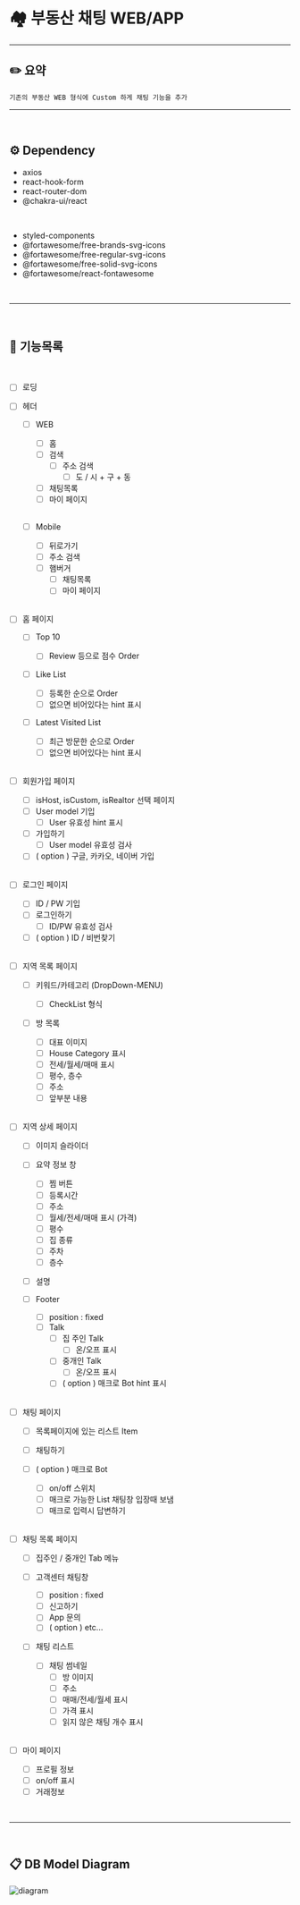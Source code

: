 # 🏘️ 부동산 채팅 WEB/APP

---

## ✏️ 요약

    기존의 부동산 WEB 형식에 Custom 하게 채팅 기능을 추가

---

<br />

## ⚙️ Dependency

- axios
- react-hook-form
- react-router-dom
- @chakra-ui/react

<br/>

- styled-components
- @fortawesome/free-brands-svg-icons
- @fortawesome/free-regular-svg-icons
- @fortawesome/free-solid-svg-icons
- @fortawesome/react-fontawesome

<br />

---

<br />

## 📄 기능목록

<br/>

- [ ] 로딩

- [ ] 헤더

  - [ ] WEB

    - [ ] 홈
    - [ ] 검색
      - [ ] 주소 검색
        - [ ] 도 / 시 + 구 + 동
    - [ ] 채팅목록
    - [ ] 마이 페이지

    <br />

  - [ ] Mobile

    - [ ] 뒤로가기
    - [ ] 주소 검색
    - [ ] 햄버거
      - [ ] 채팅목록
      - [ ] 마이 페이지

    <br/>

- [ ] 홈 페이지

  - [ ] Top 10
    - [ ] Review 등으로 점수 Order
  - [ ] Like List
    - [ ] 등록한 순으로 Order
    - [ ] 없으면 비어있다는 hint 표시
  - [ ] Latest Visited List

    - [ ] 최근 방문한 순으로 Order
    - [ ] 없으면 비어있다는 hint 표시

    <br/>

- [ ] 회원가입 페이지

  - [ ] isHost, isCustom, isRealtor 선택 페이지
  - [ ] User model 기입
    - [ ] User 유효성 hint 표시
  - [ ] 가입하기
    - [ ] User model 유효성 검사
  - [ ] ( option ) 구글, 카카오, 네이버 가입

  <br/>

- [ ] 로그인 페이지

  - [ ] ID / PW 기입
  - [ ] 로그인하기
    - [ ] ID/PW 유효성 검사
  - [ ] ( option ) ID / 비번찾기

  <br/>

- [ ] 지역 목록 페이지

  - [ ] 키워드/카테고리 (DropDown-MENU)
    - [ ] CheckList 형식
  - [ ] 방 목록

    - [ ] 대표 이미지
    - [ ] House Category 표시
    - [ ] 전세/월세/매매 표시
    - [ ] 평수, 층수
    - [ ] 주소
    - [ ] 앞부분 내용

    <br/>

- [ ] 지역 상세 페이지

  - [ ] 이미지 슬라이더
  - [ ] 요약 정보 창

    - [ ] 찜 버튼
    - [ ] 등록시간
    - [ ] 주소
    - [ ] 월세/전세/매매 표시 (가격)
    - [ ] 평수
    - [ ] 집 종류
    - [ ] 주차
    - [ ] 층수

  - [ ] 설명
  - [ ] Footer

    - [ ] position : fixed
    - [ ] Talk
      - [ ] 집 주인 Talk
        - [ ] 온/오프 표시
      - [ ] 중개인 Talk
        - [ ] 온/오프 표시
      - [ ] ( option ) 매크로 Bot hint 표시

    <br/>

- [ ] 채팅 페이지

  - [ ] 목록페이지에 있는 리스트 Item
  - [ ] 채팅하기
  - [ ] ( option ) 매크로 Bot

    - [ ] on/off 스위치
    - [ ] 매크로 가능한 List 채팅창 입장때 보냄
    - [ ] 매크로 입력시 답변하기

    <br />

- [ ] 채팅 목록 페이지

  - [ ] 집주인 / 중개인 Tab 메뉴
  - [ ] 고객센터 채팅창
    - [ ] position : fixed
    - [ ] 신고하기
    - [ ] App 문의
    - [ ] ( option ) etc...
  - [ ] 채팅 리스트

    - [ ] 채팅 썸네일
      - [ ] 방 이미지
      - [ ] 주소
      - [ ] 매매/전세/월세 표시
      - [ ] 가격 표시
      - [ ] 읽지 않은 채팅 개수 표시

    <br />

- [ ] 마이 페이지

  - [ ] 프로필 정보
  - [ ] on/off 표시
  - [ ] 거래정보

<br />

---

<br />

## 📋 DB Model Diagram

![diagram](https://velog.velcdn.com/images/hugh0223/post/e6abb1ec-5b59-4b1c-9028-35ae68a412c7/image.png)

<br />

